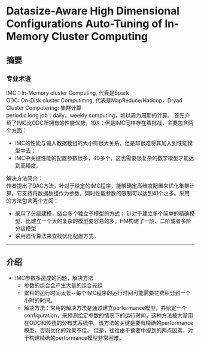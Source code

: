 # Datasize-Aware High Dimensional Configurations Auto-Tuning of In-Memory Cluster Computing
## 摘要
### 专业术语
IMC：In-Memory cluster Computing, 代表是Spark<br>
ODC: On-Disk cluster Computimng, 代表是MapReduce/Hadoop，Dryad<br>
Cluster Computering: 集群计算<br>
periodic long job：daily，weekly computing，如以周为周期的计算。
首先介绍了IMC比ODC所拥有的性能优势，10X；但是IMC同样存在着挑战，主要包含两个方面：<br>
- IMC的性能与输入数据数组的大小有很大关系，但是却很难将其加入到性能模型中去；
- IMC中关键性能的配置参数很多，40多个，这也需要很复杂的数学模型才能达到高精度。
    
解决方法简介：<br>
    作者提出了DAC方法，针对于给定的IMC程序，能够确定高维度配置来优化集群计算。它支持将数据数组作为参数，同时性能参数的限制可以达到41个之多。采用的方法包含两个方面：
- 采用了分级建模，结合多个独立子模型的方式；
    针对于建立多个简单的精确模型，比建立一个大的复杂的模型要容易的多，HM构建了一阶、二阶或者多阶分级模型
- 采用遗传算法来查找优化配置方式。

---
## 介绍
- IMC参数多造成的问题，解决方法
    - 参数的组合会产生大量的组合元组
    - 累积的运行时间太长--每个IMC程序的运行时间可能需要花费积分到一个小时的时间。
    - 解决方法：常用的解决方法是通过建立performance模型，并给定一个configuration，来预测给定参数的情况下的运行时间，这种方法被大量用在ODC和传统的分布式系统中。该方法的关键是要有精确的performance模型，否则优化的效果不佳。
但是，往往由于摘要中提到的两点因素，对于构建精确的performance模型非常困难。
